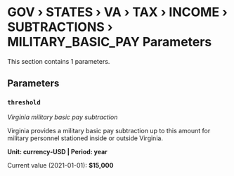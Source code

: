 # GOV › STATES › VA › TAX › INCOME › SUBTRACTIONS › MILITARY_BASIC_PAY Parameters

This section contains 1 parameters.

## Parameters

### `threshold`
*Virginia military basic pay subtraction*

Virginia provides a military basic pay subtraction up to this amount for military personnel stationed inside or outside Virginia.

**Unit: currency-USD | Period: year**

Current value (2021-01-01): **$15,000**

